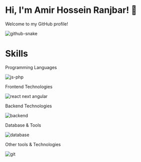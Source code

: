 # Hi, I'm Amir Hossein Ranjbar! 👋
Welcome to my GitHub profile!

![github-snake](https://github.com/webkoob/hooks/assets/118796154/e47fc330-c9a6-4868-b015-2a451f3f6439)

# Skills
Programming Languages

![js-php](https://github.com/webkoob/bahoshan-vite/assets/118796154/d763adee-6a98-4b6e-9232-86d5f3b3de55)

Frontend Technologies

![react next angular](https://github.com/webkoob/webkoob/assets/118796154/f84ddd95-4a13-456a-bb31-45ce3386722c)

Backend Technologies

![backend](https://github.com/webkoob/bahoshan-vite/assets/118796154/6bb442be-760b-4fbc-821a-c6f628d334c5)

Database & Tools

![database](https://github.com/webkoob/bahoshan-vite/assets/118796154/530f03fe-ba63-4bca-bfb4-c3115395e5ac)

Other tools & Technologies

![git](https://github.com/webkoob/bahoshan-vite/assets/118796154/05905dbf-0e87-4b3b-9d64-f745d264da15)
